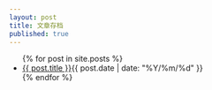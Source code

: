 ```yaml
---
layout: post
title: 文章存档
published: true
---
```

<ul class="posts">
    {% for post in site.posts %}
    <li><a href="{{site.baseurl }}{{ post.url }}">{{ post.title }}</a><span class="date">{{ post.date | date: "%Y/%m/%d" }}</span></li>
    {% endfor %}
</ul>